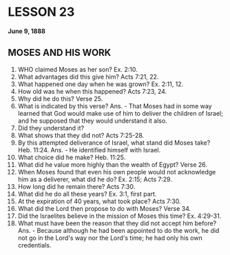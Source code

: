 # LESSON 23
**June 9, 1888**

## MOSES AND HIS WORK

1. WHO claimed Moses as her son? Ex. 2:10.
2. What advantages did this give him? Acts 7:21, 22.
3. What happened one day when he was grown? Ex. 2:11, 12.
4. How old was he when this happened? Acts 7:23, 24.
5. Why did he do this? Verse 25.
6. What is indicated by this verse? Ans. - That Moses had in some way learned that God would make use of him to deliver the children of Israel; and he supposed that they would understand it also.
7. Did they understand it?
8. What shows that they did not? Acts 7:25-28.
9. By this attempted deliverance of Israel, what stand did Moses take? Heb. 11:24. Ans. - He identified himself with Israel.
10. What choice did he make? Heb. 11:25.
11. What did he value more highly than the wealth of Egypt? Verse 26.
12. When Moses found that even his own people would not acknowledge him as a deliverer, what did he do? Ex. 2:15; Acts 7:29.
13. How long did he remain there? Acts 7:30.
14. What did he do all these years? Ex. 3:1, first part.
15. At the expiration of 40 years, what took place? Acts 7:30.
16. What did the Lord then propose to do with Moses? Verse 34.
17. Did the Israelites believe in the mission of Moses this time? Ex. 4:29-31.
18. What must have been the reason that they did not accept him before? Ans. - Because although he had been appointed to do the work, he did not go in the Lord's way nor the Lord's time; he had only his own credentials.